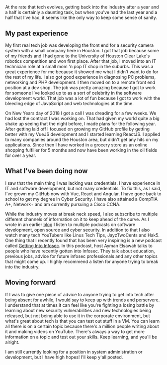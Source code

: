 #  
At the rate that tech evolves, getting back into the industry after a year and a half is certainly a daunting task, but when you've had the last year and a half that I've had, it seems like the only way to keep some sense of sanity.

## My past experience
My first real tech job was developing the front end for a security camera system with a small company here in Houston. I got that job because some of my friends and I had gone to the University of Houston Clear Lake's robotics competition and won first place. After that job, I moved into an IT technician role at a small mom 'n pop IT shop in the suburbs. This was a great experience for me because it showed me what I didn't want to do for the rest of my life. I also got good experience in diagnosing PC problems, networking and PHP development. I then moved on to a remote front end position at a dev shop. The job was pretty amazing because I got to work for someone I've looked up to as a sort of celebrity in the software development world. That job was a lot of fun because I got to work with the bleeding edge of JavaScript and web technologies at the time.

On New Years day of 2018 I got a call I was dreading for a few weeks. We had lost the contract I was working on. That had given my world quite a big shake up seeing that the night before, I made plans for the following year. After getting laid off I focused on growing my GitHub profile by getting better with my VueJS development and I started learning ReactJS. I applied to many companies around the Houston area, but didn't get any hits on my applications. Since then I have worked in a grocery store as an online shopping fulfiller for 5 months and now have been working in the oil fields for over a year.

## What I've been doing now
I saw that the main thing I was lacking was credentials. I have experience in IT and software development, but not many credentials. To fix this, as I said, I've grown my GitHub now with Vue, React and Angular. I have gone back to school to get my degree in Cyber Security. I have also attained a CompTIA A+, Network+ and am currently pursuing a Cisco CCNA.

While the industry moves at break neck speed, I also subscribe to multiple different channels of information on it to keep ahead of the curve. As I wrote in an earlier [blog](https://medium.com/@bobby.pinard_63669/podcasts-for-the-budding-cyber-security-enthusiast-e2af68d40b66) I listen to multiple podcasts on software development, open source and cyber security. In addition to that I also watch many tech YouTubers like Linus Tech Tips, JayzTwoCents and Hak5. One thing that I recently found that has been very inspiring is a new podcast called [Getting Into Infosec](https://gettingintoinfosec.simplecast.fm/). In this podcast, host Ayman Elsawah talks to people who have recently gotten into Infosec. They talk about education, previous jobs, advice for future infosec professionals and any other topics that might come up. I highly recommend a listen for anyone trying to break into the industry.

## Moving forward
If I was to give one piece of advice to anyone trying to get into tech after being absent for awhile, I would say to keep up with trends and perservere. I understand that at times it can feel like you're fighting a losing battle by learning about new security vulnerabilities and new technologies being released, but not being able to use it in the corporate environment, but what's great about tech is that you can test out stuff in a VM. You can learn all there is on a certain topic because there's a million people writing about it and making videos on YouTube. There's always a way to get more information on a topic and test out your skills. Keep learning, and you'll be alright.

I am still currently looking for a position in system administration or development, but I have high hopes! I'll keep y'all posted.
